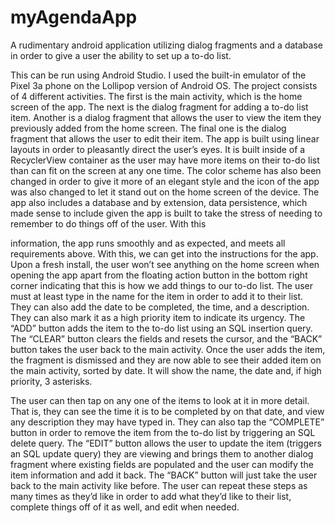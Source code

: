 # myAgendaApp
A rudimentary android application utilizing dialog fragments and a database in order to give a user the ability to set up a to-do list.

This can be run using Android Studio. I used the built-in emulator of the Pixel 3a phone on the Lollipop version of Android OS.
The project consists of 4 different activities. The first is the main activity, which is the home screen of the app. The next is the dialog fragment for adding a to-do list item. Another is a dialog fragment that allows the user to view the item they previously added from the home screen. The final one is the dialog fragment that allows the user to edit their item. The app is built using linear layouts in order to pleasantly direct the user’s eyes. It is built inside of a RecyclerView container as the user may have more items on their to-do list than can fit on the screen at any one time. The color scheme has also been changed in order to give it more of an elegant style and the icon of the app was also changed to let it stand out on the home screen of the device. The app also includes a database and by extension, data persistence, which made sense to include given the app is built to take the stress of needing to remember to do things off of the user. With this
 
information, the app runs smoothly and as expected, and meets all requirements above. With this, we can get into the instructions for the app.
Upon a fresh install, the user won’t see anything on the home screen when opening the app apart from the floating action button in the bottom right corner indicating that this is how we add things to our to-do list. The user must at least type in the name for the item in order to add it to their list. They can also add the date to be completed, the time, and a description. They can also mark it as a high priority item to indicate its urgency. The “ADD” button adds the item to the to-do list using an SQL insertion query. The “CLEAR” button clears the fields and resets the cursor, and the “BACK” button takes the user back to the main activity. Once the user adds the item, the fragment is dismissed and they are now able to see their added item on the main activity, sorted by date. It will show the name, the date and, if high priority, 3 asterisks.

The user can then tap on any one of the items to look at it in more detail. That is, they can see the time it is to be completed by on that date, and view any description they may have typed in. They can also tap the “COMPLETE” button in order to remove the item from the to-do list by triggering an SQL delete query. The “EDIT” button allows the user to update the item (triggers an SQL update query) they are viewing and brings them to another dialog fragment where existing fields are populated and the user can modify the item information and add it back. The “BACK” button will just take the user back to the main activity like before. The user can repeat these steps as many times as they’d like in order to add what they’d like to their list, complete things off of it as well, and edit when needed.
